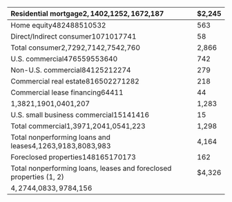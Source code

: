 | Residential mortgage$2,140$2,125$2,167$2,187                       | $2,245   |
|:-------------------------------------------------------------------|:---------|
| Home equity482488510532                                            | 563      |
| Direct/Indirect consumer1071017741                                 | 58       |
| Total consumer2,7292,7142,7542,760                                 | 2,866    |
| U.S. commercial476559553640                                        | 742      |
| Non-U.S. commercial84125212274                                     | 279      |
| Commercial real estate816502271282                                 | 218      |
| Commercial lease financing64411                                    | 44       |
| 1,3821,1901,0401,207                                               | 1,283    |
| U.S. small business commercial15141416                             | 15       |
| Total commercial1,3971,2041,0541,223                               | 1,298    |
| Total nonperforming loans and leases4,1263,9183,8083,983           | 4,164    |
| Foreclosed properties148165170173                                  | 162      |
| Total nonperforming loans, leases and foreclosed properties (1, 2) | $4,326   |
| $4,274$4,083$3,978$4,156                                           |          |